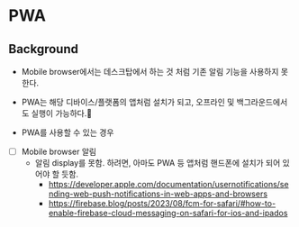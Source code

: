 
# PWA

## Background
- Mobile browser에서는 데스크탑에서 하는 것 처럼 기존 알림 기능을 사용하지 못한다.
- PWA는 해당 디바이스/플랫폼의 앱처럼 설치가 되고, 오프라인 및 백그라운드에서도 실행이 가능하다.

- PWA를 사용할 수 있는 경우


- [ ] Mobile browser 알림
	- 알림 display를 못함. 하려면, 아마도 PWA 등 앱처럼 핸드폰에 설치가 되어 있어야 할 듯함.
		- https://developer.apple.com/documentation/usernotifications/sending-web-push-notifications-in-web-apps-and-browsers
		- https://firebase.blog/posts/2023/08/fcm-for-safari/#how-to-enable-firebase-cloud-messaging-on-safari-for-ios-and-ipados